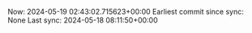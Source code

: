 Now: 2024-05-19 02:43:02.715623+00:00 Earliest commit since sync: None Last sync: 2024-05-18 08:11:50+00:00
